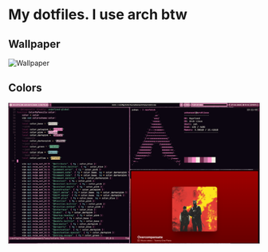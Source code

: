 # My dotfiles. I use arch btw

## Wallpaper

![Wallpaper](https://raw.githubusercontent.com/yohanduartep/Dotfiles-btw/refs/heads/master/Images/wallpaper.png)

## Colors

![Colors](https://raw.githubusercontent.com/yohanduartep/Dotfiles-btw/refs/heads/master/Images/colors.png)
